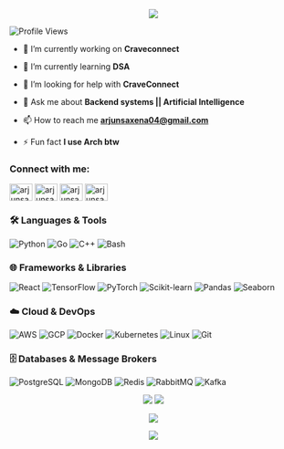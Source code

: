 <p align="center">
  <img src="https://readme-typing-svg.demolab.com?font=Fira+Code&size=24&pause=1000&color=F78C6C&width=400&lines=Hi%2C+I'm+Arjun+Saxena;AI+%7C+Backend+%7C+DevOps" />
</p>

![Profile Views](https://img.shields.io/badge/Profile%20Views-🔵%201234-blueviolet?style=for-the-badge)

- 🔭 I’m currently working on **Craveconnect**

- 🌱 I’m currently learning **DSA**

- 🤝 I’m looking for help with **CraveConnect**

- 💬 Ask me about **Backend systems || Artificial Intelligence**

- 📫 How to reach me **arjunsaxena04@gmail.com**

- ⚡ Fun fact **I use Arch btw**

<h3 align="left">Connect with me:</h3>
<p align="left">
<a href="https://codesandbox.com/arjunsaxaena" target="blank"><img align="center" src="https://raw.githubusercontent.com/rahuldkjain/github-profile-readme-generator/master/src/images/icons/Social/codesandbox.svg" alt="arjunsaxaena" height="30" width="40" /></a>
<a href="https://kaggle.com/arjunsaxena09" target="blank"><img align="center" src="https://raw.githubusercontent.com/rahuldkjain/github-profile-readme-generator/master/src/images/icons/Social/kaggle.svg" alt="arjunsaxena09" height="30" width="40" /></a>
<a href="https://instagram.com/arjunsaxaena" target="blank"><img align="center" src="https://raw.githubusercontent.com/rahuldkjain/github-profile-readme-generator/master/src/images/icons/Social/instagram.svg" alt="arjunsaxaena" height="30" width="40" /></a>
<a href="https://www.leetcode.com/arjunsaxena" target="blank"><img align="center" src="https://raw.githubusercontent.com/rahuldkjain/github-profile-readme-generator/master/src/images/icons/Social/leet-code.svg" alt="arjunsaxena" height="30" width="40" /></a>
</p>

### 🛠️ Languages & Tools

![Python](https://img.shields.io/badge/Python-3776AB?style=for-the-badge&logo=python&logoColor=white)
![Go](https://img.shields.io/badge/Go-00ADD8?style=for-the-badge&logo=go&logoColor=white)
![C++](https://img.shields.io/badge/C++-00599C?style=for-the-badge&logo=c%2B%2B&logoColor=white)
![Bash](https://img.shields.io/badge/Bash-4EAA25?style=for-the-badge&logo=gnubash&logoColor=white)

### 🌐 Frameworks & Libraries

![React](https://img.shields.io/badge/React-20232A?style=for-the-badge&logo=react&logoColor=61DAFB)
![TensorFlow](https://img.shields.io/badge/TensorFlow-FF6F00?style=for-the-badge&logo=tensorflow&logoColor=white)
![PyTorch](https://img.shields.io/badge/PyTorch-EE4C2C?style=for-the-badge&logo=pytorch&logoColor=white)
![Scikit-learn](https://img.shields.io/badge/Scikit--learn-F7931E?style=for-the-badge&logo=scikit-learn&logoColor=white)
![Pandas](https://img.shields.io/badge/Pandas-150458?style=for-the-badge&logo=pandas&logoColor=white)
![Seaborn](https://img.shields.io/badge/Seaborn-3776AB?style=for-the-badge&logo=python&logoColor=white)

### ☁️ Cloud & DevOps

![AWS](https://img.shields.io/badge/AWS-232F3E?style=for-the-badge&logo=amazonaws&logoColor=white)
![GCP](https://img.shields.io/badge/GCP-4285F4?style=for-the-badge&logo=googlecloud&logoColor=white)
![Docker](https://img.shields.io/badge/Docker-2496ED?style=for-the-badge&logo=docker&logoColor=white)
![Kubernetes](https://img.shields.io/badge/Kubernetes-326CE5?style=for-the-badge&logo=kubernetes&logoColor=white)
![Linux](https://img.shields.io/badge/Linux-FCC624?style=for-the-badge&logo=linux&logoColor=black)
![Git](https://img.shields.io/badge/Git-F05032?style=for-the-badge&logo=git&logoColor=white)

### 🗄️ Databases & Message Brokers

![PostgreSQL](https://img.shields.io/badge/PostgreSQL-336791?style=for-the-badge&logo=postgresql&logoColor=white)
![MongoDB](https://img.shields.io/badge/MongoDB-47A248?style=for-the-badge&logo=mongodb&logoColor=white)
![Redis](https://img.shields.io/badge/Redis-DC382D?style=for-the-badge&logo=redis&logoColor=white)
![RabbitMQ](https://img.shields.io/badge/RabbitMQ-FF6600?style=for-the-badge&logo=rabbitmq&logoColor=white)
![Kafka](https://img.shields.io/badge/Kafka-231F20?style=for-the-badge&logo=apachekafka&logoColor=white)

<p align="center">
  <img src="https://github-readme-stats.vercel.app/api?username=arjunsaxaena&show_icons=true&theme=tokyonight" />
  <img src="https://github-readme-stats.vercel.app/api/top-langs/?username=arjunsaxaena&layout=compact&theme=tokyonight" />
</p>

<p align="center">
  <img src="https://github-profile-trophy.vercel.app/?username=arjunsaxaena&theme=onedark" />
</p>

<p align="center">
  <img src="https://github-readme-activity-graph.vercel.app/graph?username=arjunsaxaena&theme=tokyo-night&hide_border=true" />
</p>

